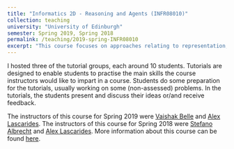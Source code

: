 ```yaml
---
title: "Informatics 2D - Reasoning and Agents (INFR08010)"
collection: teaching
university: "University of Edinburgh"
semester: Spring 2019, Spring 2018
permalink: /teaching/2019-spring-INFR08010
excerpt: "This course focuses on approaches relating to representation, reasoning and planning for solving real world inference. The course illustrates the importance of (i) using a smart representation of knowledge such that it is conducive to efficient reasoning, and (ii) the need for exploiting task constraints for intelligent search and planning. The notion of representing action, space and time is formalized in the context of agents capable of sensing the environment and taking actions that affect the current state. There is also a strong emphasis on the ability to deal with uncertain data in real world scenarios and hence, the planning and reasoning methods are extended to include inference in probabilistic domains."
---
```


I hosted three of the tutorial groups, each around 10 students.
Tutorials are designed to enable students to practise the main skills the course
instructors would like to impart in a course. 
Students do some preparation for the tutorials, usually working on some (non-assessed) problems. 
In the tutorials, the students present and discuss their ideas or/and receive feedback.

The instructors of this course for Spring 2019 were
[Vaishak Belle](https://vaishakbelle.com/) and 
[Alex Lascarides](http://homepages.inf.ed.ac.uk/alex/).
The instructors of this course for Spring 2018 were
[Stefano Albrecht](https://agents.inf.ed.ac.uk/stefano-albrecht/) and 
[Alex Lascarides](http://homepages.inf.ed.ac.uk/alex/).
More information about this course can be found [here](http://www.drps.ed.ac.uk/18-19/dpt/cxinfr08010.htm).

